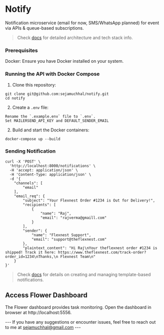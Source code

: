 # Notify
Notification microservice (email for now, SMS/WhatsApp planned) for event via APIs &amp; queue-based subscriptions.
> Check [docs](docs/notify.md) for detailed architecture and tech stack info.

### Prerequisites

Docker: Ensure you have Docker installed on your system.

### Running the API with Docker Compose

1. Clone this repository:
```
git clone git@github.com:sejamuchhal/notify.git
cd notify
```
2. Create a `.env` file:
```
Rename the `.example.env` file to `.env`.
Set MAILERSEND_API_KEY and DEFAULT_SENDER_EMAIL
```
2. Build and start the Docker containers:
```
docker-compose up --build
```

### Sending Notification
```
curl -X 'POST' \
  'http://localhost:8000/notifications' \
  -H 'accept: application/json' \
  -H 'Content-Type: application/json' \
  -d '{
    "channels": [
        "email"
    ],
    "email_req": {
        "subject": "Your Flexnest Order #1234 is Out for Delivery!",
        "recipients": [
            {
                "name": "Raj",
                "email": "rajverma@gmaill.com"
            }
        ],
        "sender": {
            "name": "Flexnest Support",
            "email": "support@theflexnest.com"
        },
        "plaintext_content": "Hi Raj\nYour theflexnest order #1234 is shipped! Track it here: https://www.theflexnest.com/track-order?order_id=1234\nThanks,\n Flexnest Team\n"
    }
}'
```

> Check [docs](docs/template_based_notification.md) for details on creating and managing template-based notifications.

## Access Flower Dashboard

The Flower dashboard provides task monitoring. Open the dashboard in browser at http://localhost:5556.


--- If you have any suggestions or encounter issues, feel free to reach out to me at sejamuchhal@gmail.com --- 